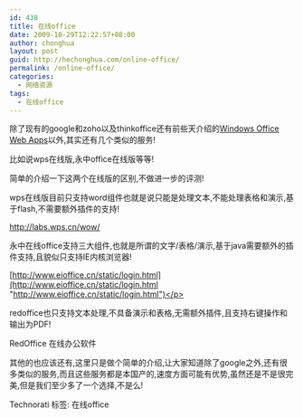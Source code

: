 ```yaml
---
id: 438
title: 在线office
date: 2009-10-29T12:22:57+08:00
author: chonghua
layout: post
guid: http://hechonghua.com/online-office/
permalink: /online-office/
categories:
  - 网络资源
tags:
  - 在线office
---
```

除了现有的google和zoho以及thinkoffice还有前些天介绍的<a href="http://hechonghua.com/experience-windows-office-web-apps/" target="_blank">Windows Office Web Apps</a>以外,其实还有几个类似的服务!

比如说wps在线版,永中office在线版等等!

简单的介绍一下这两个在线版的区别,不做进一步的评测!

<!--more-->

wps在线版目前只支持word组件也就是说只能是处理文本,不能处理表格和演示,基于flash,不需要额外插件的支持!

http://labs.wps.cn/wow/</p> 

永中在线office支持三大组件,也就是所谓的文字/表格/演示,基于java需要额外的插件支持,且貌似只支持IE内核浏览器!

[http://www.eioffice.cn/static/login.html](http://www.eioffice.cn/static/login.html "http://www.eioffice.cn/static/login.html")</p> 

redoffice也只支持文本处理,不具备演示和表格,无需额外插件,且支持右键操作和输出为PDF!

RedOffice 在线办公软件</p> 

其他的也应该还有,这里只是做个简单的介绍,让大家知道除了google之外,还有很多类似的服务,而且这些服务都是本国产的,速度方面可能有优势,虽然还是不是很完美,但是我们至少多了一个选择,不是么!

<div style="padding-bottom: 0px; margin: 0px; padding-left: 0px; padding-right: 0px; display: inline; float: none; padding-top: 0px" id="scid:0767317B-992E-4b12-91E0-4F059A8CECA8:be37a326-42da-4b22-bf8e-475e3c0760e5" class="wlWriterEditableSmartContent">
  Technorati 标签: 在线office
</div>